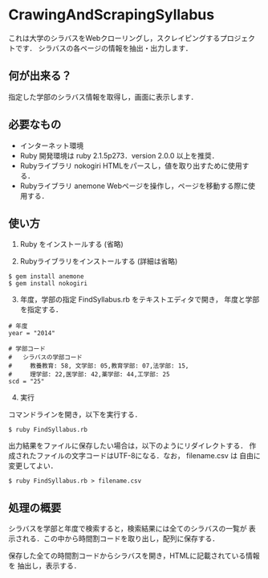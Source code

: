 # CrawingAndScrapingSyllabus

これは大学のシラバスをWebクローリングし，スクレイピングするプロジェクトです．
シラバスの各ページの情報を抽出・出力します．

## 何が出来る？

指定した学部のシラバス情報を取得し，画面に表示します．

## 必要なもの

- インターネット環境
- Ruby
開発環境は ruby 2.1.5p273．version 2.0.0 以上を推奨．
- Rubyライブラリ nokogiri
HTMLをパースし，値を取り出すために使用する．
- Rubyライブラリ anemone
Webページを操作し，ページを移動する際に使用する．

## 使い方

1. Ruby をインストールする
  (省略)

2. Rubyライブラリをインストールする
  (詳細は省略)

  ```
  $ gem install anemone
  $ gem install nokogiri
  ```

3. 年度，学部の指定
  FindSyllabus.rb をテキストエディタで開き，
  年度と学部を指定する．

  ```
  # 年度
  year = "2014"
  
  # 学部コード
  #   シラバスの学部コード
  #     教養教育: 58, 文学部: 05,教育学部: 07,法学部: 15,
  #     理学部: 22,医学部: 42,薬学部: 44,工学部: 25
  scd = "25"
  ```

4. 実行

  コマンドラインを開き，以下を実行する．

```
$ ruby FindSyllabus.rb
```
  
出力結果をファイルに保存したい場合は，以下のようにリダイレクトする．
作成されたファイルの文字コードはUTF-8になる．なお， filename.csv は
自由に変更してよい．

```
$ ruby FindSyllabus.rb > filename.csv
```

## 処理の概要

シラバスを学部と年度で検索すると，検索結果には全てのシラバスの一覧が
表示される．この中から時間割コードを取り出し，配列に保存する．

保存した全ての時間割コードからシラバスを開き，HTMLに記載されている情報を
抽出し，表示する．
